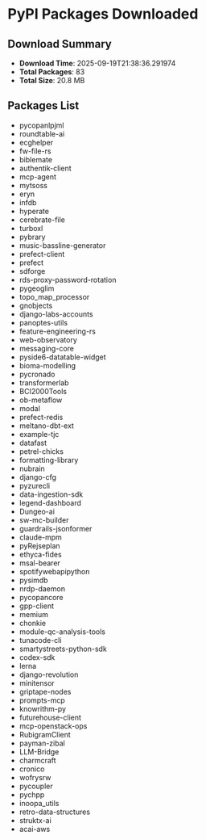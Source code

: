 # PyPI Packages Downloaded

## Download Summary
- **Download Time**: 2025-09-19T21:38:36.291974
- **Total Packages**: 83
- **Total Size**: 20.8 MB

## Packages List
- pycopanlpjml
- roundtable-ai
- ecghelper
- fw-file-rs
- biblemate
- authentik-client
- mcp-agent
- mytsoss
- eryn
- infdb
- hyperate
- cerebrate-file
- turboxl
- pybrary
- music-bassline-generator
- prefect-client
- prefect
- sdforge
- rds-proxy-password-rotation
- pygeoglim
- topo_map_processor
- gnobjects
- django-labs-accounts
- panoptes-utils
- feature-engineering-rs
- web-observatory
- messaging-core
- pyside6-datatable-widget
- bioma-modelling
- pycronado
- transformerlab
- BCI2000Tools
- ob-metaflow
- modal
- prefect-redis
- meltano-dbt-ext
- example-tjc
- datafast
- petrel-chicks
- formatting-library
- nubrain
- django-cfg
- pyzurecli
- data-ingestion-sdk
- legend-dashboard
- Dungeo-ai
- sw-mc-builder
- guardrails-jsonformer
- claude-mpm
- pyRejseplan
- ethyca-fides
- msal-bearer
- spotifywebapipython
- pysimdb
- nrdp-daemon
- pycopancore
- gpp-client
- memium
- chonkie
- module-qc-analysis-tools
- tunacode-cli
- smartystreets-python-sdk
- codex-sdk
- lerna
- django-revolution
- minitensor
- griptape-nodes
- prompts-mcp
- knowrithm-py
- futurehouse-client
- mcp-openstack-ops
- RubigramClient
- payman-zibal
- LLM-Bridge
- charmcraft
- cronico
- wofrysrw
- pycoupler
- pychpp
- inoopa_utils
- retro-data-structures
- struktx-ai
- acai-aws
